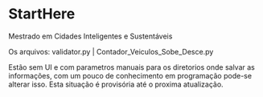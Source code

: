 # StartHere
Mestrado em Cidades Inteligentes e Sustentáveis

Os arquivos:
  validator.py | Contador_Veiculos_Sobe_Desce.py

Estão sem UI e com parametros manuais para os diretorios onde salvar as informações, com um pouco de conhecimento em programação pode-se alterar isso.
Esta situação é provisória até o proxima atualização.

